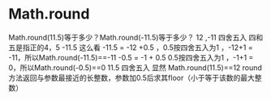 # Math.round

Math.round(11.5)等于多少？Math.round(-11.5)等于多少？ 
12 ,-11
四舍五入 四和五是指正的4，5
-11.5 这么看 -11.5 = -12 +0.5   ，0.5按四舍五入为1 ，-12+1 = -11，所以Math.round(-11.5)==-11
-0.5 = -1 + 0.5   0.5按四舍五入为1 ，-1+1 = 0，所以Math.round(-0.5)==0
11.5 四舍五入 显然 Math.round(11.5)==12
round方法返回与参数最接近的长整数，参数加0.5后求其floor（小于等于该数的最大整数）